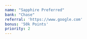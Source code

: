 ```yaml
---
name: "Sapphire Preferred"
bank: "Chase"
referral: 'https://www.google.com'
bonus: '50k Points'
priority: 2
---
```

